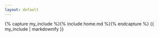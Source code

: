```yaml
---
layout: default
---
```


{% capture my_include %}{% include home.md %}{% endcapture %}
{{ my_include | markdownify }}

